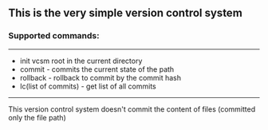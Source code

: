 ## This is the very simple version control system

### Supported commands:

---

- init vcsm root in the current directory
- commit - commits the current state of the path
- rollback - rollback to commit by the commit hash
- lc(list of commits) - get list of all commits

---
This version control system doesn't commit the content of files (committed only the file path)
